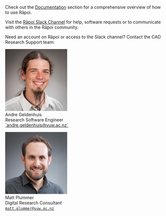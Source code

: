 
Check out the [Documentation](index.md) section for a comprehensive overview of how to use Rāpoi.

Visit the [Rāpoi Slack Channel](https://uwrc.slack.com) for help, software requests or to communicate with others in the Rāpoi community.

Need an account on Rāpoi or access to the Slack channel? Contact the CAD Research Support team:


<img src="../img/Andre.jpg" width="200" height="200"> 
<br>
Andre Geldenhuis
<br>
Research Software Engineer 
<br>
<a href="mailto:andre.geldenhuis@vuw.ac.nz">`andre.geldenhuis@vuw.ac.nz`</a>

<!-- <img src="../img/Wes.jpg" width="200" height="200"> <br>
Wes Harrell
<br>
Research Software Engineer <br>
<a href="mailto:wes.harrell@vuw.ac.nz">`wes.harrell@vuw.ac.nz`</a> -->

<img src="../img/Matt.jpg" width="200" height="200"> <br> 
Matt Plummer
<br>
Digital Research Consultant
<br>
<a href="mailto:matt.plummer@vuw.ac.nz">`matt.plummer@vuw.ac.nz`</a>
